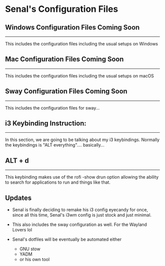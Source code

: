 # Senal's Configuration Files



## Windows Configuration Files Coming Soon
--------

This includes the configuration files including the usual setups on Windows


## Mac Configuration Files Coming Soon
--------

This includes the configuration files including the usual setups on macOS



## Sway Configuration Files Coming Soon
--------

This includes the configuration files for sway...





## i3 Keybinding Instruction: 
--------

In this section, we are going to be talking about my i3 keybindings.
Normally the keybindings is "ALT everything".... basically...






## ALT + d 
--------

This keybinding makes use of the rofi -show drun option allowing 
the ability to search for applications to run and things like 
that.




## Updates


- Senal is finally deciding to remake his i3 config eyecandy for once,
  since all this time, Senal's i3wm config is just stock and just minimal. 

- This also includes the sway configuration as well. For the Wayland Lovers lol



- Senal's dotfiles will be eventually be automated either
	- GNU stow
	- YADM
    - or his own tool
